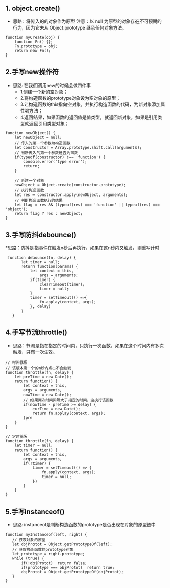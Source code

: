 ## 1. object.create()
 * 思路：将传入的的对象作为原型
 注意：以 null 为原型的对象存在不可预期的行为，因为它未从 Object.prototype 继承任何对象方法。
 ```
 function myCreate(obj) {
     function Fn() {};
     Fn.prototype = obj;
     return new Fn();
 }
 ```
 ## 2.手写new操作符
  * 思路: 在我们调用new的时候会做四件事
    - 1.创建一个新的空对象；
    - 2.将构造函数的prototype对象设为空对象的原型；
    - 3.让构造函数的this指向空对象，并执行构造函数的代码，为新对象添加属性喝方法；
    - 4.返回结果，如果函数的返回值是值类型，就返回新对象，如果是引用类型就返回引用类型对象；
```
function newObject() {
    let newObject = null;
    // 传入的第一个参数为构造函数
    let constructor = Array.prototype.shift.call(arguments);
    // 判断传入的第一个参数是否为函数
    if(typeof(constructor) !== 'function') {
        console.error('type error');
        return;
    }

    // 新建一个对象
    newObject = Object.create(constructor.prototype);
    // 执行构造函数
    let res = constructor.apply(newObject, arguments);
    // 判断构造函数执行的结果
    let flag = res && (typeof(res) === 'function' || typeof(res) === 'object');
    return flag ? res : newObject;
}
```
## 3.手写防抖debounce()
 *思路：防抖是指事件在触发n秒后再执行，如果在这n秒内又触发，则重写计时
 ```
  function debounce(fn, delay) {
        let timer = null;
        return function(params) {
            let context = this,
                args = arguments;
            if(timer) {
                clearTimeout(timer);
                timer = null;
            }
            timer = setTimeout(() =>{
                fn.applay(context, args);
            }, delay)
        }
    }
 ```
## 4.手写节流throttle()
 * 思路：节流是指在指定的时间内，只执行一次函数，如果在这个时间内有多次触发，只有一次生效。
```
// 时间戳版
// 该版本第一个的n秒内点击不会触发
function throttle(fn, delay) {
    let preTime = new Date();
    return function() {
        let context = this,
        args = arguments,
        nowTime = new Date();
        // 如果两次时间间隔大于指定的时间，这执行该函数
        if(nowTime - preTime >= delay) {
            curTime = new Date();
            return fn.applay(context, args);
        }pre
    }
}

// 定时器版
function throttle(fn, delay) {
    let timer = null;
    return function() {
        let context = this,
        args = arguments,
        if(!timer) {
            timer = setTimeout(() => {
                fn.apply(context, args);
                timer = null;
            })
        }
    }
}
```
## 5.手写instanceof()
 * 思路: instanceof是判断构造函数的prototype是否出现在对象的原型链中
 ```
 function myInstanceof(left, right) {
    // 获取对象的原型
    let objProtot = Object.getPrototypeOf(left);
    // 获取构造函数的prototype对象
    let prototype = right.prototype;
    while (true) {
        if(!objProtot)  return false;
        if(prototype === objProtot)  return true;
        objProtot = Object.getPrototypeOf(objProtot);            
    }
}
 ```

  